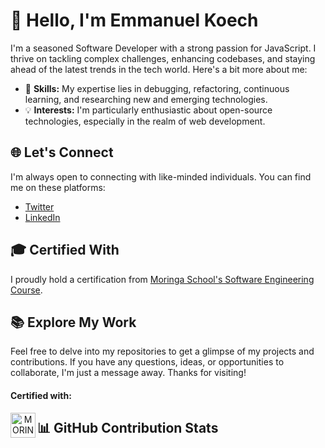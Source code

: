 # 👋 Hello, I'm Emmanuel Koech

I'm a seasoned Software Developer with a strong passion for JavaScript. I thrive on tackling complex challenges, enhancing codebases, and staying ahead of the latest trends in the tech world. Here's a bit more about me:

- 🧰 **Skills:** My expertise lies in debugging, refactoring, continuous learning, and researching new and emerging technologies.
- 💡 **Interests:** I'm particularly enthusiastic about open-source technologies, especially in the realm of web development.

## 🌐 Let's Connect

I'm always open to connecting with like-minded individuals. You can find me on these platforms:

- [Twitter](https://twitter.com/___koech)
- [LinkedIn](https://www.linkedin.com/in/emmanuel-koech-79368b21a/)

## 🎓 Certified With

I proudly hold a certification from [Moringa School's Software Engineering Course](https://moringaschool.com/courses/software-engineering-course-online/).

## 📚 Explore My Work

Feel free to delve into my repositories to get a glimpse of my projects and contributions. If you have any questions, ideas, or opportunities to collaborate, I'm just a message away. Thanks for visiting!

<div align="center">
  <h4 align="left" font-weight="bold">Certified with:</h4>
  <a href="https://moringaschool.com/courses/software-engineering-course-online/?gclid=EAIaIQobChMIvPCJub6Z-wIVRuN3Ch3Z3AlAEAAYASAAEgKBBvD_BwE">
    <img align="left" alt="MORINGA" width="40px" src="https://pbs.twimg.com/profile_images/1489569110040141826/ZzZgytR8_400x400.png" />
  </a>
</div>

## 📊 GitHub Contribution Stats

